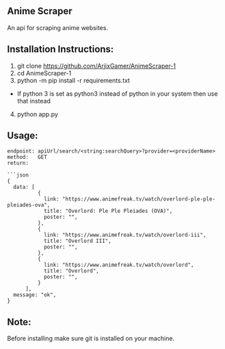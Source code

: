 ## Anime Scraper
An api for scraping anime websites.

## Installation Instructions:
1) git clone https://github.com/ArjixGamer/AnimeScraper-1
2) cd AnimeScraper-1
3) python -m pip install -r requirements.txt  
* If python 3 is set as python3 instead of python in your system then use that instead
4) python app.py

## Usage:
```
endpoint: apiUrl/search/<string:searchQuery>?provider=<providerName>
method:   GET
return:

```json
{
  data: [
          {
            link: "https://www.animefreak.tv/watch/overlord-ple-ple-pleiades-ova",
            title: "Overlord: Ple Ple Pleiades (OVA)",
            poster: "",
          },
          {
            link: "https://www.animefreak.tv/watch/overlord-iii",
            title: "Overlord III",
            poster: "",
          },
          {
            link: "https://www.animefreak.tv/watch/overlord",
            title: "Overlord",
            poster: "",
          }
      ],
  message: "ok",
}
```

## Note:
Before installing make sure git is installed on your machine.
